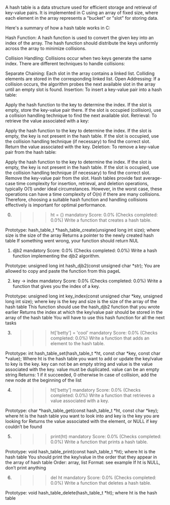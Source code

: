 A hash table is a data structure used for efficient storage and retrieval of key-value pairs. It is implemented in C using an array of fixed size, where each element in the array represents a "bucket" or "slot" for storing data.

Here's a summary of how a hash table works in C:

Hash Function: A hash function is used to convert the given key into an index of the array. The hash function should distribute the keys uniformly across the array to minimize collisions.

Collision Handling: Collisions occur when two keys generate the same index. There are different techniques to handle collisions:

Separate Chaining: Each slot in the array contains a linked list. Colliding elements are stored in the corresponding linked list.
Open Addressing: If a collision occurs, the algorithm probes the next available slot in the array until an empty slot is found.
Insertion: To insert a key-value pair into a hash table:

Apply the hash function to the key to determine the index.
If the slot is empty, store the key-value pair there.
If the slot is occupied (collision), use a collision handling technique to find the next available slot.
Retrieval: To retrieve the value associated with a key:

Apply the hash function to the key to determine the index.
If the slot is empty, the key is not present in the hash table.
If the slot is occupied, use the collision handling technique (if necessary) to find the correct slot.
Return the value associated with the key.
Deletion: To remove a key-value pair from the hash table:

Apply the hash function to the key to determine the index.
If the slot is empty, the key is not present in the hash table.
If the slot is occupied, use the collision handling technique (if necessary) to find the correct slot.
Remove the key-value pair from the slot.
Hash tables provide fast average-case time complexity for insertion, retrieval, and deletion operations, typically O(1) under ideal circumstances. However, in the worst case, these operations can have a time complexity of O(n) if there are many collisions. Therefore, choosing a suitable hash function and handling collisions effectively is important for optimal performance.




0. >>> ht = {}
mandatory
Score: 0.0% (Checks completed: 0.0%)
Write a function that creates a hash table.

Prototype: hash_table_t *hash_table_create(unsigned long int size);
where size is the size of the array
Returns a pointer to the newly created hash table
If something went wrong, your function should return NUL


1. djb2
mandatory
Score: 0.0% (Checks completed: 0.0%)
Write a hash function implementing the djb2 algorithm.

Prototype: unsigned long int hash_djb2(const unsigned char *str);
You are allowed to copy and paste the function from this pageL



2. key -> index
mandatory
Score: 0.0% (Checks completed: 0.0%)
Write a function that gives you the index of a key.

Prototype: unsigned long int key_index(const unsigned char *key, unsigned long int size);
where key is the key
and size is the size of the array of the hash table
This function should use the hash_djb2 function that you wrote earlier
Returns the index at which the key/value pair should be stored in the array of the hash table
You will have to use this hash function for all the next tasks

3. >>> ht['betty'] = 'cool'
mandatory
Score: 0.0% (Checks completed: 0.0%)
Write a function that adds an element to the hash table.

Prototype: int hash_table_set(hash_table_t *ht, const char *key, const char *value);
Where ht is the hash table you want to add or update the key/value to
key is the key. key can not be an empty string
and value is the value associated with the key. value must be duplicated. value can be an empty string
Returns: 1 if it succeeded, 0 otherwise
In case of collision, add the new node at the beginning of the list

4. >>> ht['betty']
mandatory
Score: 0.0% (Checks completed: 0.0%)
Write a function that retrieves a value associated with a key.

Prototype: char *hash_table_get(const hash_table_t *ht, const char *key);
where ht is the hash table you want to look into
and key is the key you are looking for
Returns the value associated with the element, or NULL if key couldn’t be found

5. >>> print(ht)
mandatory
Score: 0.0% (Checks completed: 0.0%)
Write a function that prints a hash table.

Prototype: void hash_table_print(const hash_table_t *ht);
where ht is the hash table
You should print the key/value in the order that they appear in the array of hash table
Order: array, list
Format: see example
If ht is NULL, don’t print anything

6. >>> del ht
mandatory
Score: 0.0% (Checks completed: 0.0%)
Write a function that deletes a hash table.

Prototype: void hash_table_delete(hash_table_t *ht);
where ht is the hash table



